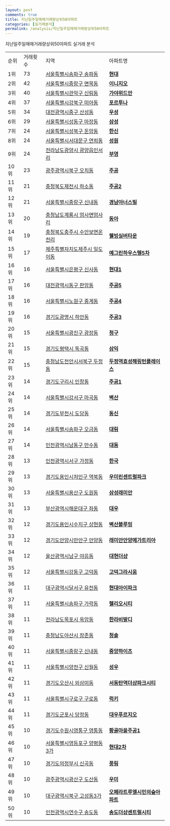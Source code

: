 ```yaml
---
layout: post
comments: true
title: 지난일주일매매거래량상위50아파트
categories: [실거래분석]
permalink: /analysis/지난일주일매매거래량상위50아파트
---
```


지난일주일매매거래량상위50아파트 실거래 분석

<table>
  <tr>
    <td>순위</td>
    <td>거래횟수</td>
    <td>지역</td>
    <td>아파트명</td>
  </tr>

  <tr>
    <td>1위</td>
    <td>73</td>
    <td><a href="/apt/서울특별시송파구송파동">서울특별시송파구 송파동</a></td>
    <td colspan="4" style="font-weight: bold;"><a href="/apt/서울특별시송파구송파동현대">현대</a></td>
  </tr>

  <tr>
    <td>2위</td>
    <td>42</td>
    <td><a href="/apt/서울특별시중랑구면목동">서울특별시중랑구 면목동</a></td>
    <td colspan="4" style="font-weight: bold;"><a href="/apt/서울특별시중랑구면목동이니지오">이니지오</a></td>
  </tr>

  <tr>
    <td>3위</td>
    <td>40</td>
    <td><a href="/apt/서울특별시관악구신림동">서울특별시관악구 신림동</a></td>
    <td colspan="4" style="font-weight: bold;"><a href="/apt/서울특별시관악구신림동가야위드안">가야위드안</a></td>
  </tr>

  <tr>
    <td>4위</td>
    <td>37</td>
    <td><a href="/apt/서울특별시강북구미아동">서울특별시강북구 미아동</a></td>
    <td colspan="4" style="font-weight: bold;"><a href="/apt/서울특별시강북구미아동포르투나">포르투나</a></td>
  </tr>

  <tr>
    <td>5위</td>
    <td>34</td>
    <td><a href="/apt/대전광역시중구산성동">대전광역시중구 산성동</a></td>
    <td colspan="4" style="font-weight: bold;"><a href="/apt/대전광역시중구산성동우성">우성</a></td>
  </tr>

  <tr>
    <td>6위</td>
    <td>29</td>
    <td><a href="/apt/서울특별시성동구마장동">서울특별시성동구 마장동</a></td>
    <td colspan="4" style="font-weight: bold;"><a href="/apt/서울특별시성동구마장동삼성">삼성</a></td>
  </tr>

  <tr>
    <td>7위</td>
    <td>24</td>
    <td><a href="/apt/서울특별시성북구돈암동">서울특별시성북구 돈암동</a></td>
    <td colspan="4" style="font-weight: bold;"><a href="/apt/서울특별시성북구돈암동한신">한신</a></td>
  </tr>

  <tr>
    <td>8위</td>
    <td>24</td>
    <td><a href="/apt/서울특별시서대문구연희동">서울특별시서대문구 연희동</a></td>
    <td colspan="4" style="font-weight: bold;"><a href="/apt/서울특별시서대문구연희동성원">성원</a></td>
  </tr>

  <tr>
    <td>9위</td>
    <td>24</td>
    <td><a href="/apt/전라남도광양시광양읍인서리">전라남도광양시 광양읍인서리</a></td>
    <td colspan="4" style="font-weight: bold;"><a href="/apt/전라남도광양시광양읍인서리부영">부영</a></td>
  </tr>

  <tr>
    <td>10위</td>
    <td>23</td>
    <td><a href="/apt/광주광역시북구오치동">광주광역시북구 오치동</a></td>
    <td colspan="4" style="font-weight: bold;"><a href="/apt/광주광역시북구오치동주공">주공</a></td>
  </tr>

  <tr>
    <td>11위</td>
    <td>21</td>
    <td><a href="/apt/충청북도제천시하소동">충청북도제천시 하소동</a></td>
    <td colspan="4" style="font-weight: bold;"><a href="/apt/충청북도제천시하소동주공2">주공2</a></td>
  </tr>

  <tr>
    <td>12위</td>
    <td>21</td>
    <td><a href="/apt/서울특별시중랑구신내동">서울특별시중랑구 신내동</a></td>
    <td colspan="4" style="font-weight: bold;"><a href="/apt/서울특별시중랑구신내동경남아너스빌">경남아너스빌</a></td>
  </tr>

  <tr>
    <td>13위</td>
    <td>20</td>
    <td><a href="/apt/충청남도계룡시엄사면엄사리">충청남도계룡시 엄사면엄사리</a></td>
    <td colspan="4" style="font-weight: bold;"><a href="/apt/충청남도계룡시엄사면엄사리동아">동아</a></td>
  </tr>

  <tr>
    <td>14위</td>
    <td>19</td>
    <td><a href="/apt/충청북도충주시수안보면온천리">충청북도충주시 수안보면온천리</a></td>
    <td colspan="4" style="font-weight: bold;"><a href="/apt/충청북도충주시수안보면온천리웰빙실버타운">웰빙실버타운</a></td>
  </tr>

  <tr>
    <td>15위</td>
    <td>17</td>
    <td><a href="/apt/제주특별자치도제주시일도이동">제주특별자치도제주시 일도이동</a></td>
    <td colspan="4" style="font-weight: bold;"><a href="/apt/제주특별자치도제주시일도이동예그린하우스텔5차">예그린하우스텔5차</a></td>
  </tr>

  <tr>
    <td>16위</td>
    <td>16</td>
    <td><a href="/apt/서울특별시은평구신사동">서울특별시은평구 신사동</a></td>
    <td colspan="4" style="font-weight: bold;"><a href="/apt/서울특별시은평구신사동현대1">현대1</a></td>
  </tr>

  <tr>
    <td>17위</td>
    <td>16</td>
    <td><a href="/apt/대전광역시동구판암동">대전광역시동구 판암동</a></td>
    <td colspan="4" style="font-weight: bold;"><a href="/apt/대전광역시동구판암동주공5">주공5</a></td>
  </tr>

  <tr>
    <td>18위</td>
    <td>16</td>
    <td><a href="/apt/서울특별시노원구중계동">서울특별시노원구 중계동</a></td>
    <td colspan="4" style="font-weight: bold;"><a href="/apt/서울특별시노원구중계동주공4">주공4</a></td>
  </tr>

  <tr>
    <td>19위</td>
    <td>16</td>
    <td><a href="/apt/경기도광명시하안동">경기도광명시 하안동</a></td>
    <td colspan="4" style="font-weight: bold;"><a href="/apt/경기도광명시하안동주공3">주공3</a></td>
  </tr>

  <tr>
    <td>20위</td>
    <td>15</td>
    <td><a href="/apt/서울특별시광진구광장동">서울특별시광진구 광장동</a></td>
    <td colspan="4" style="font-weight: bold;"><a href="/apt/서울특별시광진구광장동청구">청구</a></td>
  </tr>

  <tr>
    <td>21위</td>
    <td>15</td>
    <td><a href="/apt/경기도평택시독곡동">경기도평택시 독곡동</a></td>
    <td colspan="4" style="font-weight: bold;"><a href="/apt/경기도평택시독곡동삼익">삼익</a></td>
  </tr>

  <tr>
    <td>22위</td>
    <td>15</td>
    <td><a href="/apt/충청남도천안시서북구두정동">충청남도천안시서북구 두정동</a></td>
    <td colspan="4" style="font-weight: bold;"><a href="/apt/충청남도천안시서북구두정동두정역효성해링턴플레이스">두정역효성해링턴플레이스</a></td>
  </tr>

  <tr>
    <td>23위</td>
    <td>14</td>
    <td><a href="/apt/경기도구리시인창동">경기도구리시 인창동</a></td>
    <td colspan="4" style="font-weight: bold;"><a href="/apt/경기도구리시인창동주공1">주공1</a></td>
  </tr>

  <tr>
    <td>24위</td>
    <td>14</td>
    <td><a href="/apt/서울특별시강서구마곡동">서울특별시강서구 마곡동</a></td>
    <td colspan="4" style="font-weight: bold;"><a href="/apt/서울특별시강서구마곡동벽산">벽산</a></td>
  </tr>

  <tr>
    <td>25위</td>
    <td>14</td>
    <td><a href="/apt/경기도부천시도당동">경기도부천시 도당동</a></td>
    <td colspan="4" style="font-weight: bold;"><a href="/apt/경기도부천시도당동동신">동신</a></td>
  </tr>

  <tr>
    <td>26위</td>
    <td>14</td>
    <td><a href="/apt/서울특별시송파구오금동">서울특별시송파구 오금동</a></td>
    <td colspan="4" style="font-weight: bold;"><a href="/apt/서울특별시송파구오금동대림">대림</a></td>
  </tr>

  <tr>
    <td>27위</td>
    <td>14</td>
    <td><a href="/apt/인천광역시남동구만수동">인천광역시남동구 만수동</a></td>
    <td colspan="4" style="font-weight: bold;"><a href="/apt/인천광역시남동구만수동대동">대동</a></td>
  </tr>

  <tr>
    <td>28위</td>
    <td>13</td>
    <td><a href="/apt/인천광역시서구가정동">인천광역시서구 가정동</a></td>
    <td colspan="4" style="font-weight: bold;"><a href="/apt/인천광역시서구가정동한국">한국</a></td>
  </tr>

  <tr>
    <td>29위</td>
    <td>13</td>
    <td><a href="/apt/경기도용인시처인구역북동">경기도용인시처인구 역북동</a></td>
    <td colspan="4" style="font-weight: bold;"><a href="/apt/경기도용인시처인구역북동우미린센트럴파크">우미린센트럴파크</a></td>
  </tr>

  <tr>
    <td>30위</td>
    <td>13</td>
    <td><a href="/apt/서울특별시용산구도원동">서울특별시용산구 도원동</a></td>
    <td colspan="4" style="font-weight: bold;"><a href="/apt/서울특별시용산구도원동삼성래미안">삼성래미안</a></td>
  </tr>

  <tr>
    <td>31위</td>
    <td>13</td>
    <td><a href="/apt/부산광역시해운대구좌동">부산광역시해운대구 좌동</a></td>
    <td colspan="4" style="font-weight: bold;"><a href="/apt/부산광역시해운대구좌동대우">대우</a></td>
  </tr>

  <tr>
    <td>32위</td>
    <td>12</td>
    <td><a href="/apt/경기도용인시수지구상현동">경기도용인시수지구 상현동</a></td>
    <td colspan="4" style="font-weight: bold;"><a href="/apt/경기도용인시수지구상현동벽산블루밍">벽산블루밍</a></td>
  </tr>

  <tr>
    <td>33위</td>
    <td>12</td>
    <td><a href="/apt/경기도안양시만안구안양동">경기도안양시만안구 안양동</a></td>
    <td colspan="4" style="font-weight: bold;"><a href="/apt/경기도안양시만안구안양동래미안안양메가트리아">래미안안양메가트리아</a></td>
  </tr>

  <tr>
    <td>34위</td>
    <td>12</td>
    <td><a href="/apt/울산광역시남구야음동">울산광역시남구 야음동</a></td>
    <td colspan="4" style="font-weight: bold;"><a href="/apt/울산광역시남구야음동대현더샵">대현더샵</a></td>
  </tr>

  <tr>
    <td>35위</td>
    <td>12</td>
    <td><a href="/apt/서울특별시강동구고덕동">서울특별시강동구 고덕동</a></td>
    <td colspan="4" style="font-weight: bold;"><a href="/apt/서울특별시강동구고덕동고덕그라시움">고덕그라시움</a></td>
  </tr>

  <tr>
    <td>36위</td>
    <td>11</td>
    <td><a href="/apt/대구광역시달서구유천동">대구광역시달서구 유천동</a></td>
    <td colspan="4" style="font-weight: bold;"><a href="/apt/대구광역시달서구유천동현대아이파크">현대아이파크</a></td>
  </tr>

  <tr>
    <td>37위</td>
    <td>11</td>
    <td><a href="/apt/서울특별시송파구가락동">서울특별시송파구 가락동</a></td>
    <td colspan="4" style="font-weight: bold;"><a href="/apt/서울특별시송파구가락동헬리오시티">헬리오시티</a></td>
  </tr>

  <tr>
    <td>38위</td>
    <td>11</td>
    <td><a href="/apt/전라남도목포시옥암동">전라남도목포시 옥암동</a></td>
    <td colspan="4" style="font-weight: bold;"><a href="/apt/전라남도목포시옥암동한라비발디">한라비발디</a></td>
  </tr>

  <tr>
    <td>39위</td>
    <td>11</td>
    <td><a href="/apt/충청남도아산시장존동">충청남도아산시 장존동</a></td>
    <td colspan="4" style="font-weight: bold;"><a href="/apt/충청남도아산시장존동청솔">청솔</a></td>
  </tr>

  <tr>
    <td>40위</td>
    <td>11</td>
    <td><a href="/apt/서울특별시중랑구신내동">서울특별시중랑구 신내동</a></td>
    <td colspan="4" style="font-weight: bold;"><a href="/apt/서울특별시중랑구신내동중앙하이츠">중앙하이츠</a></td>
  </tr>

  <tr>
    <td>41위</td>
    <td>11</td>
    <td><a href="/apt/서울특별시양천구신월동">서울특별시양천구 신월동</a></td>
    <td colspan="4" style="font-weight: bold;"><a href="/apt/서울특별시양천구신월동성우">성우</a></td>
  </tr>

  <tr>
    <td>42위</td>
    <td>11</td>
    <td><a href="/apt/경기도오산시외삼미동">경기도오산시 외삼미동</a></td>
    <td colspan="4" style="font-weight: bold;"><a href="/apt/경기도오산시외삼미동서동탄역더샵파크시티">서동탄역더샵파크시티</a></td>
  </tr>

  <tr>
    <td>43위</td>
    <td>11</td>
    <td><a href="/apt/서울특별시구로구구로동">서울특별시구로구 구로동</a></td>
    <td colspan="4" style="font-weight: bold;"><a href="/apt/서울특별시구로구구로동럭키">럭키</a></td>
  </tr>

  <tr>
    <td>44위</td>
    <td>11</td>
    <td><a href="/apt/경기도군포시당정동">경기도군포시 당정동</a></td>
    <td colspan="4" style="font-weight: bold;"><a href="/apt/경기도군포시당정동대우푸르지오">대우푸르지오</a></td>
  </tr>

  <tr>
    <td>45위</td>
    <td>10</td>
    <td><a href="/apt/경기도수원시영통구영통동">경기도수원시영통구 영통동</a></td>
    <td colspan="4" style="font-weight: bold;"><a href="/apt/경기도수원시영통구영통동황골마을주공1">황골마을주공1</a></td>
  </tr>

  <tr>
    <td>46위</td>
    <td>10</td>
    <td><a href="/apt/서울특별시영등포구양평동3가">서울특별시영등포구 양평동3가</a></td>
    <td colspan="4" style="font-weight: bold;"><a href="/apt/서울특별시영등포구양평동3가현대2차">현대2차</a></td>
  </tr>

  <tr>
    <td>47위</td>
    <td>10</td>
    <td><a href="/apt/경기도의정부시신곡동">경기도의정부시 신곡동</a></td>
    <td colspan="4" style="font-weight: bold;"><a href="/apt/경기도의정부시신곡동풍림">풍림</a></td>
  </tr>

  <tr>
    <td>48위</td>
    <td>10</td>
    <td><a href="/apt/광주광역시광산구도산동">광주광역시광산구 도산동</a></td>
    <td colspan="4" style="font-weight: bold;"><a href="/apt/광주광역시광산구도산동우미">우미</a></td>
  </tr>

  <tr>
    <td>49위</td>
    <td>10</td>
    <td><a href="/apt/대구광역시북구고성동3가">대구광역시북구 고성동3가</a></td>
    <td colspan="4" style="font-weight: bold;"><a href="/apt/대구광역시북구고성동3가오페라트루엘시민의숲아파트">오페라트루엘시민의숲아파트</a></td>
  </tr>

  <tr>
    <td>50위</td>
    <td>10</td>
    <td><a href="/apt/인천광역시연수구송도동">인천광역시연수구 송도동</a></td>
    <td colspan="4" style="font-weight: bold;"><a href="/apt/인천광역시연수구송도동송도더샵센트럴시티">송도더샵센트럴시티</a></td>
  </tr>

</table>
